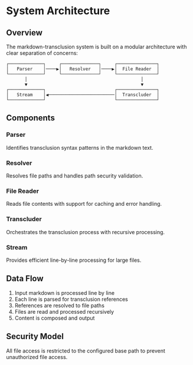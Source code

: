 # System Architecture

## Overview

The markdown-transclusion system is built on a modular architecture with clear separation of concerns:

```
┌─────────────┐     ┌──────────────┐     ┌───────────────┐
│   Parser    │────▶│   Resolver   │────▶│  File Reader  │
└─────────────┘     └──────────────┘     └───────────────┘
       │                                           │
       ▼                                           ▼
┌─────────────┐                          ┌───────────────┐
│   Stream    │◀─────────────────────────│  Transcluder  │
└─────────────┘                          └───────────────┘
```

## Components

### Parser
Identifies transclusion syntax patterns in the markdown text.

### Resolver
Resolves file paths and handles path security validation.

### File Reader
Reads file contents with support for caching and error handling.

### Transcluder
Orchestrates the transclusion process with recursive processing.

### Stream
Provides efficient line-by-line processing for large files.

## Data Flow

1. Input markdown is processed line by line
2. Each line is parsed for transclusion references
3. References are resolved to file paths
4. Files are read and processed recursively
5. Content is composed and output

## Security Model

All file access is restricted to the configured base path to prevent unauthorized file access.